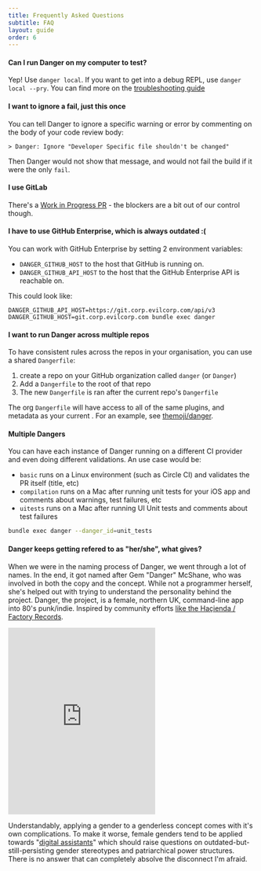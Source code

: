 ```yaml
---
title: Frequently Asked Questions
subtitle: FAQ
layout: guide
order: 6
---
```


#### Can I run Danger on my computer to test?

Yep! Use `danger local`. If you want to get into a debug REPL, use `danger local --pry`. You can find more on the [troubleshooting guide]()

#### I want to ignore a fail, just this once

You can tell Danger to ignore a specific warning or error by commenting on the body of your code review body:

```
> Danger: Ignore "Developer Specific file shouldn't be changed"
```

Then Danger would not show that message, and would not fail the build if it were the only `fail`.

#### I use GitLab

There's a [Work in Progress PR](https://github.com/danger/danger/pull/299) - the blockers are a bit out of our control though.

#### I have to use GitHub Enterprise, which is always outdated :(

You can work with GitHub Enterprise by setting 2 environment variables:

- `DANGER_GITHUB_HOST` to the host that GitHub is running on.
- `DANGER_GITHUB_API_HOST` to the host that the GitHub Enterprise API is reachable on.

This could look like:

```
DANGER_GITHUB_API_HOST=https://git.corp.evilcorp.com/api/v3 DANGER_GITHUB_HOST=git.corp.evilcorp.com bundle exec danger
```

#### I want to run Danger across multiple repos

To have consistent rules across the repos in your organisation, you can use a shared `Dangerfile`:

1. create a repo on your GitHub organization called `danger` (or `Danger`)
1. Add a `Dangerfile` to the root of that repo
1. The new `Dangerfile` is ran after the current repo's `Dangerfile`

The org `Dangerfile` will have access to all of the same plugins, and metadata as your current . For an example, see [themoji/danger](https://github.com/Themoji/danger).

#### Multiple Dangers

You can have each instance of Danger running on a different CI provider and even doing different validations. An use case would be:

* `basic` runs on a Linux environment (such as Circle CI) and validates the PR itself (title, etc)
* `compilation` runs on a Mac after running unit tests for your iOS app and comments about warnings, test failures, etc
* `uitests` runs on a Mac after running UI Unit tests and comments about test failures

``` sh
bundle exec danger --danger_id=unit_tests
```


#### Danger keeps getting refered to as "her/she", what gives?

When we were in the naming process of Danger, we went through a lot of names. In the end, it got named after Gem "Danger" McShane, who was involved in both the copy and the concept. While not a programmer herself, she's helped out with trying to understand the personality behind the project. Danger, the project, is a female, northern UK, command-line app into 80's punk/indie. Inspired by community efforts [like the Haçienda / Factory Records][hacienda].

<iframe src="https://embed.spotify.com/?uri=spotify%3Auser%3Aortatherox%3Aplaylist%3A39vTSdxtIKzpEybyvTs3Ll" width="300" height="380" frameborder="0" allowtransparency="true"></iframe>

Understandably, applying a gender to a genderless concept comes with it's own complications. To make it worse, female genders tend to be applied towards "[digital assistants][assistants]" which should raise questions on outdated-but-still-persisting gender stereotypes and patriarchical power structures. There is no answer that can completely absolve the disconnect I'm afraid.

[hacienda]: http://www.prideofmanchester.com/music/hacienda.htm
[assistants]: http://www.theatlantic.com/technology/archive/2016/03/why-do-so-many-digital-assistants-have-feminine-names/475884/
